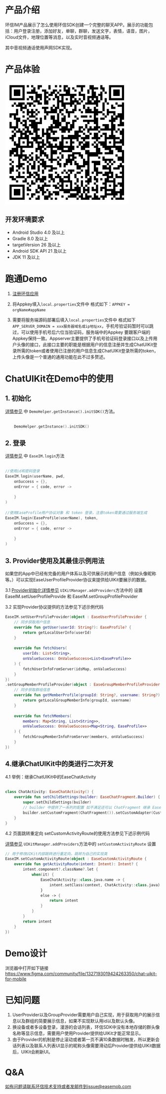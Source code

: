 # 产品介绍

环信IM产品展示了怎么使用环信SDK创建一个完整的聊天APP。展示的功能包括：用户登录注册，添加好友，单聊，群聊，发送文字，表情，语音，图片，iCloud文件，地理位置等消息，以及实时音视频通话等。

其中音视频通话使用声网SDK实现。

# 产品体验

![](./image/demo.png)

## 开发环境要求

- Android Studio 4.0 及以上
- Gradle 8.0 及以上
- targetVersion 26 及以上
- Android SDK API 21 及以上
- JDK 11 及以上

# 跑通Demo

1. [注册环信应用](https://doc.easemob.com/product/enable_and_configure_IM.html)

2. 将Appkey填入`local.properties`文件中 格式如下：`APPKEY = orgName#appName`

3. 需要将服务端源码部署后填入`local.properties`文件中 格式如下 `APP_SERVER_DOMAIN = xxx服务器域名或ip地址xx`，手机号验证码暂时可以跳过，可以使用手机号后六位当验证码，服务端中的Appkey 要跟客户端的Appkey保持一致。Appserver主要提供了手机号验证码登录接口以及上传用户头像的接口，此接口主要的职能是根据用户的信息注册并生成ChatUIKit登录所需的token或者使用已注册的用户信息生成ChatUIKit登录所需的token，上传头像是一个普通的通用功能在此不过多赘述。

# ChatUIKit在Demo中的使用

## 1. 初始化

[详情参见](./app/src/main/kotlin/com/hyphenate/chatdemo/DemoApplication.kt) 中 `DemoHelper.getInstance().initSDK()`方法。

```Kotlin

    DemoHelper.getInstance().initSDK()

```

## 2. 登录

[详情参见](./app/src/main/kotlin/com/hyphenate/chatdemo/viewmodel/EMClientRepository.kt) 中 `EaseIM.login`方法

```Kotlin

//使用id和密码登录
EaseIM.login(userName, pwd, 
    onSuccess = {}, 
    onError = { code, error -> 
        
    }
)

//使用EaseProfile用户协议对象 和 token 登录，注意token需要通过服务端生成
EaseIM.login(EaseProfile(userName), token, 
    onSuccess = {}, 
    onError = { code, error -> 
        
    }
)

```

## 3. Provider使用及其最佳示例用法

如果您的App中已经有完备的用户体系以及可供展示的用户信息（例如头像昵称等。）可以实现EaseUserProfileProvider协议来提供给UIKit要展示的数据。

3.1 [Provider初始化详情参见](./app/src/main/kotlin/com/hyphenate/chatdemo/uikit/UIKitManager.kt) `UIKitManager.addProviders`方法中的
设置 EaseIM.setUserProfileProvide 和 EaseIM.setGroupProfileProvider

3.2 实现Provider协议提供的方法参见下述示例代码

```Kotlin
EaseIM.setUserProfileProvider(object : EaseUserProfileProvider {
    // 同步获取用户信息
    override fun getUser(userId: String?): EaseProfile? {
        return getLocalUserInfo(userId)
    }

    override fun fetchUsers(
        userIds: List<String>,
        onValueSuccess: OnValueSuccess<List<EaseProfile>>
    ) {
        fetchUserInfoFromServer(idsMap, onValueSuccess)
    }
})
.setGroupMemberProfileProvider(object : EaseGroupMemberProfileProvider {
    // 同步获取群组信息
    override fun getMemberProfile(groupId: String?, username: String?): EaseProfile? {
        return getLocalGroupMemberInfo(groupId, username)
    }

    override fun fetchMembers(
        members: Map<String, List<String>>,
        onValueSuccess: OnValueSuccess<Map<String, EaseProfile>>
    ) {
        fetchGroupMemberInfoFromServer(members, onValueSuccess)
    }
})
```

## 4.继承ChatUIKit中的类进行二次开发

4.1  举例：继承ChatUIKit中的EaseChatActivity

```Kotlin

class ChatActivity: EaseChatActivity() {
    override fun setChildSettings(builder: EaseChatFragment.Builder) {
        super.setChildSettings(builder)
        // builder 中提供了一系列的配置 如不满足还可以 ChatFragment 继承 EaseChatFragment 进行扩展
        builder.setCustomFragment(ChatFragment()).setCustomAdapter(CustomMessagesAdapter())
    }
}

```

4.2 页面跳转重定向 setCustomActivityRoute的使用方法参见下述示例代码 

[详情参见](./app/src/main/kotlin/com/hyphenate/chatdemo/uikit/UIKitManager.kt) `UIKitManager.addProviders`方法中的 `setCustomActivityRoute` 设置

```Kotlin
// 用于修改UIKit内部跳转进行重定向，跳转为自己的实现类
EaseIM.setCustomActivityRoute(object : EaseCustomActivityRoute {
    override fun getActivityRoute(intent: Intent): Intent? {
        intent.component?.className?.let {
            when(it) {
                EaseChatActivity::class.java.name -> {
                    intent.setClass(context, ChatActivity::class.java)
                }
                else -> {
                    return intent
                }
            }
        }
        return intent
    }
})

```

# Demo设计
浏览器中打开如下链接
https://www.figma.com/community/file/1327193019424263350/chat-uikit-for-mobile


# 已知问题
1. UserProvider以及GroupProvider需要用户自己实现，用于获取用户的展示信息以及群组的简要展示信息，如果不实现默认用id以及默认头像。
2. 换设备或者多设备登录，漫游的会话列表，环信SDK中没有本地存储的群头像名称等显示信息，需要用户使用Provider提供给UIKit才能正常显示。
3. 由于Provider的机制是停止滚动或者第一页不满10条数据时触发，所以更新会话列表以及联系人列表UI显示的昵称头像需要滑动后Provider提供给UIKit数据后，UIKit会刷新UI。

# Q&A

如有问题请联系环信技术支持或者发邮件到issue@easemob.com
